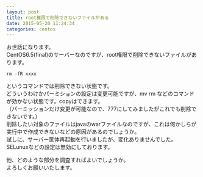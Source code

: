 ```yaml
---
layout: post
title: root権限で削除できないファイルがある
date: 2015-05-20 11:24:34
categories: centos
---
```

<p>お世話になります。<br>
CentOS6.5(final)のサーバーなのですが、root権限で削除できないファイルがあります。</p>

```
rm -fR xxxx
```

<p>というコマンドでは削除できない状態です。<br>
どういうわけかパーミションの設定は変更可能ですが、mv rm などのコマンドが効かない状態です。copyはできます。<br>
（パーミッションだけ変更が可能なので、777にしてみましたがこれでも削除できないです。）<br>
削除したい対象のファイルはjavaのwarファイルなのですが、これは何かしらが実行中で作成できないなどの原因があるのでしょうか。<br>
試しに、サーバー筐体再起動を行いましたが、変化ありませんでした。<br>
SELunuxなどの設定は無効にしております。</p>

<p>他、どのような部分を調査すればよいでしょうか。<br>
よろしくお願いいたします。</p>
